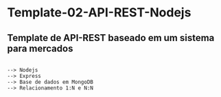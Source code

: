 # Template-02-API-REST-Nodejs

## Template de API-REST baseado em um sistema para mercados
```

--> Nodejs
--> Express
--> Base de dados em MongoDB
--> Relacionamento 1:N e N:N